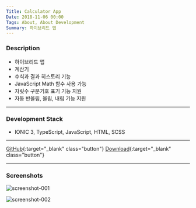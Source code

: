 ```yaml
---
Title: Calculator App
Date: 2018-11-06 00:00
Tags: About, About Development
Summary: 하이브리드 앱
---
```


### Description

* 하이브리드 앱
* 계산기
* 수식과 결과 히스토리 기능
* JavaScript Math 함수 사용 가능
* 자릿수 구분기호 표기 기능 지원
* 자동 반올림, 올림, 내림 기능 지원

---

### Development Stack

* IONIC 3, TypeScript, JavaScript, HTML, SCSS

---

[GitHub](https://github.com/peppy0510/calculator-app){:target="_blank" class="button"}
[Download](https://github.com/peppy0510/calculator-app/releases){:target="_blank" class="button"}

---

### Screenshots

![screenshot-001](https://user-images.githubusercontent.com/21299773/62963069-c87d5080-bdef-11e9-9fc6-7d6bf9a7f9b9.png)

![screenshot-002](https://user-images.githubusercontent.com/21299773/62963072-c87d5080-bdef-11e9-9890-a7f0c8741a70.png)
